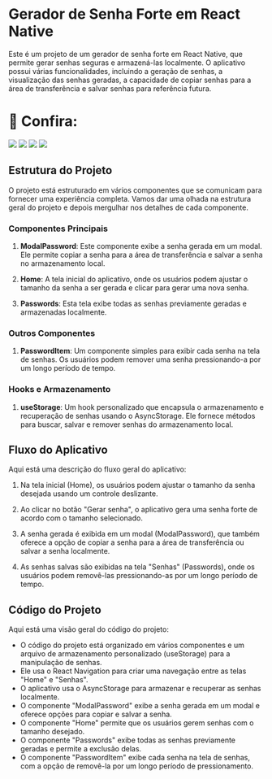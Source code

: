 # Gerador de Senha Forte em React Native

Este é um projeto de um gerador de senha forte em React Native, que permite gerar senhas seguras e armazená-las localmente. O aplicativo possui várias funcionalidades, incluindo a geração de senhas, a visualização das senhas geradas, a capacidade de copiar senhas para a área de transferência e salvar senhas para referência futura.

# 👥 Confira:

<img src="./assets/resultado/part1.jpg" >
<img src="./assets/resultado/part2.jpg" >
<img src="./assets/resultado/part3.jpg" >
<img src="./assets/resultado/part4.jpg" >

## Estrutura do Projeto

O projeto está estruturado em vários componentes que se comunicam para fornecer uma experiência completa. Vamos dar uma olhada na estrutura geral do projeto e depois mergulhar nos detalhes de cada componente.

### Componentes Principais

1. **ModalPassword**: Este componente exibe a senha gerada em um modal. Ele permite copiar a senha para a área de transferência e salvar a senha no armazenamento local.

2. **Home**: A tela inicial do aplicativo, onde os usuários podem ajustar o tamanho da senha a ser gerada e clicar para gerar uma nova senha.

3. **Passwords**: Esta tela exibe todas as senhas previamente geradas e armazenadas localmente.

### Outros Componentes

1. **PasswordItem**: Um componente simples para exibir cada senha na tela de senhas. Os usuários podem remover uma senha pressionando-a por um longo período de tempo.

### Hooks e Armazenamento

1. **useStorage**: Um hook personalizado que encapsula o armazenamento e recuperação de senhas usando o AsyncStorage. Ele fornece métodos para buscar, salvar e remover senhas do armazenamento local.

## Fluxo do Aplicativo

Aqui está uma descrição do fluxo geral do aplicativo:

1. Na tela inicial (Home), os usuários podem ajustar o tamanho da senha desejada usando um controle deslizante.

2. Ao clicar no botão "Gerar senha", o aplicativo gera uma senha forte de acordo com o tamanho selecionado.

3. A senha gerada é exibida em um modal (ModalPassword), que também oferece a opção de copiar a senha para a área de transferência ou salvar a senha localmente.

4. As senhas salvas são exibidas na tela "Senhas" (Passwords), onde os usuários podem removê-las pressionando-as por um longo período de tempo.

## Código do Projeto

Aqui está uma visão geral do código do projeto:

- O código do projeto está organizado em vários componentes e um arquivo de armazenamento personalizado (useStorage) para a manipulação de senhas.
- Ele usa o React Navigation para criar uma navegação entre as telas "Home" e "Senhas".
- O aplicativo usa o AsyncStorage para armazenar e recuperar as senhas localmente.
- O componente "ModalPassword" exibe a senha gerada em um modal e oferece opções para copiar e salvar a senha.
- O componente "Home" permite que os usuários gerem senhas com o tamanho desejado.
- O componente "Passwords" exibe todas as senhas previamente geradas e permite a exclusão delas.
- O componente "PasswordItem" exibe cada senha na tela de senhas, com a opção de removê-la por um longo período de pressionamento.

